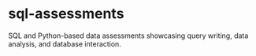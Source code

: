 # sql-assessments
SQL and Python-based data assessments showcasing query writing, data analysis, and database interaction.
